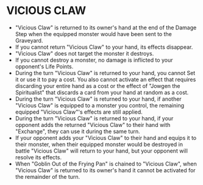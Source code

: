 
# VICIOUS CLAW

*   "Vicious Claw" is returned to its owner's hand at the end of the Damage Step when the equipped monster would have been sent to the Graveyard.
*   If you cannot return "Vicious Claw" to your hand, its effects disappear.
*   "Vicious Claw" does not target the monster it destroys.
*   If you cannot destroy a monster, no damage is inflicted to your opponent's Life Points.
*   During the turn "Vicious Claw" is returned to your hand, you cannot Set it or use it to pay a cost. You also cannot activate an effect that requires discarding your entire hand as a cost or the effect of "Jowgen the Spiritualist" that discards a card from your hand at random as a cost.
*   During the turn "Vicious Claw" is returned to your hand, if another "Vicious Claw" is equipped to a monster you control, the remaining equipped "Vicious Claw"'s effects are still applied.
*   During the turn "Vicious Claw" is returned to your hand, if your opponent adds the returned "Vicious Claw" to their hand with "Exchange", they can use it during the same turn.
*   If your opponent adds your "Vicious Claw" to their hand and equips it to their monster, when their equipped monster would be destroyed in battle "Vicious Claw" will return to your hand, but your opponent will resolve its effects.
*   When "Goblin Out of the Frying Pan" is chained to "Vicious Claw", when "Vicious Claw" is returned to its owner's hand it cannot be activated for the remainder of the turn.

  